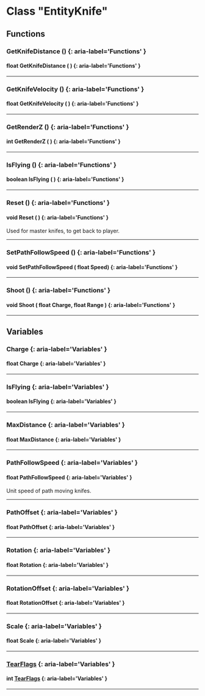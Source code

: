 # Class "EntityKnife"
## Functions
### GetKnifeDistance () {: aria-label='Functions' }
#### float GetKnifeDistance ( )  {: aria-label='Functions' }

___ 
### GetKnifeVelocity () {: aria-label='Functions' }
#### float GetKnifeVelocity ( )  {: aria-label='Functions' }

___ 
### GetRenderZ () {: aria-label='Functions' }
#### int GetRenderZ ( )  {: aria-label='Functions' }

___ 
### IsFlying () {: aria-label='Functions' }
#### boolean IsFlying ( )  {: aria-label='Functions' }

___ 
### Reset () {: aria-label='Functions' }
#### void Reset ( )  {: aria-label='Functions' }
Used for master knifes, to get back to player. 
___ 
### SetPathFollowSpeed () {: aria-label='Functions' }
#### void SetPathFollowSpeed ( float Speed)  {: aria-label='Functions' }

___ 
### Shoot () {: aria-label='Functions' }
#### void Shoot ( float Charge, float Range )  {: aria-label='Functions' }

___ 
## Variables
### Charge {: aria-label='Variables' }
#### float Charge  {: aria-label='Variables' }

___ 
### IsFlying {: aria-label='Variables' }
#### boolean IsFlying  {: aria-label='Variables' }

___ 
### MaxDistance {: aria-label='Variables' }
#### float MaxDistance  {: aria-label='Variables' }

___ 
### PathFollowSpeed {: aria-label='Variables' }
#### float PathFollowSpeed  {: aria-label='Variables' }
Unit speed of path moving knifes. 
___ 
### PathOffset {: aria-label='Variables' }
#### float PathOffset  {: aria-label='Variables' }

___ 
### Rotation {: aria-label='Variables' }
#### float Rotation  {: aria-label='Variables' }

___ 
### RotationOffset {: aria-label='Variables' }
#### float RotationOffset  {: aria-label='Variables' }

___ 
### Scale {: aria-label='Variables' }
#### float Scale  {: aria-label='Variables' }

___ 
### [TearFlags](../enums/TearFlags) {: aria-label='Variables' }
#### int [TearFlags](../enums/TearFlags)  {: aria-label='Variables' }

___ 
